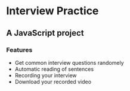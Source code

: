 # Interview Practice
## A JavaScript project

### Features
- Get common interview questions randomely
- Automatic reading of sentences
- Recording your interview
- Download your recorded video
